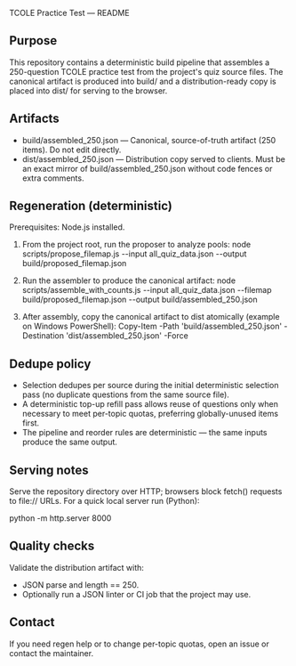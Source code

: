 TCOLE Practice Test — README

Purpose
-------
This repository contains a deterministic build pipeline that assembles a 250-question TCOLE practice test from the project's quiz source files. The canonical artifact is produced into build/ and a distribution-ready copy is placed into dist/ for serving to the browser.

Artifacts
---------
- build/assembled_250.json — Canonical, source-of-truth artifact (250 items). Do not edit directly.
- dist/assembled_250.json — Distribution copy served to clients. Must be an exact mirror of build/assembled_250.json without code fences or extra comments.

Regeneration (deterministic)
----------------------------
Prerequisites: Node.js installed.

1. From the project root, run the proposer to analyze pools:
   node scripts/propose_filemap.js --input all_quiz_data.json --output build/proposed_filemap.json

2. Run the assembler to produce the canonical artifact:
   node scripts/assemble_with_counts.js --input all_quiz_data.json --filemap build/proposed_filemap.json --output build/assembled_250.json

3. After assembly, copy the canonical artifact to dist atomically (example on Windows PowerShell):
   Copy-Item -Path 'build/assembled_250.json' -Destination 'dist/assembled_250.json' -Force

Dedupe policy
-------------
- Selection dedupes per source during the initial deterministic selection pass (no duplicate questions from the same source file).
- A deterministic top-up refill pass allows reuse of questions only when necessary to meet per-topic quotas, preferring globally-unused items first.
- The pipeline and reorder rules are deterministic — the same inputs produce the same output.

Serving notes
-------------
Serve the repository directory over HTTP; browsers block fetch() requests to file:// URLs. For a quick local server run (Python):

python -m http.server 8000

Quality checks
--------------
Validate the distribution artifact with:
- JSON parse and length == 250.
- Optionally run a JSON linter or CI job that the project may use.

Contact
-------
If you need regen help or to change per-topic quotas, open an issue or contact the maintainer.
